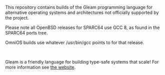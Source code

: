 This repository contains builds of the Gleam programming language for alternative operating systems and architectures not officially supported by the project.

<p>Please note all OpenBSD releases for SPARC64 use GCC 8, as found in the SPARC64 ports tree.</p>
<p>OmniOS builds use whatever /usr/bin/gcc points to for that release.</p>

<!-- A spacer -->
<div>&nbsp;</div>

Gleam is a friendly language for building type-safe systems that scale! For more
information see [the website](https://gleam.run).

